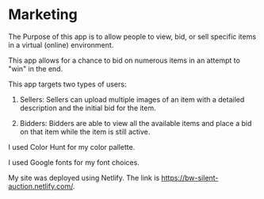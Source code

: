 # Marketing

The Purpose of this app is to allow people to view, bid, or sell specific items in a virtual (online) environment.

This app allows for a chance to bid on numerous items in an attempt to "win" in the end.

This app targets two types of users:

1.  Sellers: Sellers can upload multiple images of an item with a detailed description and the initial bid for the item.

2.  Bidders: Bidders are able to view all the available items and place a bid on that item while the item is still active.

I used Color Hunt for my color pallette.

I used Google fonts for my font choices.

My site was deployed using Netlify. The link is https://bw-silent-auction.netlify.com/.
